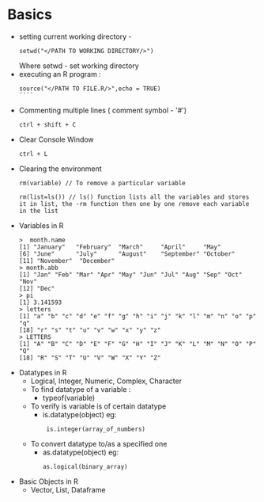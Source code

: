 # Basics
* setting current working directory - 
    ````
    setwd("</PATH TO WORKING DIRECTORY/>")
    ````
    Where setwd - set working directory
* executing an R program : 
    `````
    source("</PATH TO FILE.R/>",echo = TRUE)
    ````
* Commenting multiple lines ( comment symbol - '#')
    ````
    ctrl + shift + C
    ````
* Clear Console Window 
    ````
    ctrl + L
    ````
* Clearing the environment 
    ````
    rm(variable) // To remove a particular variable 
    ````
    ````
    rm(list=ls()) // ls() function lists all the variables and stores it in list, the -rm function then one by one remove each variable in the list
    ````
* Variables in R
    ````
    >  month.name
    [1] "January"   "February"  "March"     "April"     "May"      
    [6] "June"      "July"      "August"    "September" "October"  
    [11] "November"  "December" 
    > month.abb
    [1] "Jan" "Feb" "Mar" "Apr" "May" "Jun" "Jul" "Aug" "Sep" "Oct" "Nov"
    [12] "Dec"
    > pi
    [1] 3.141593
    > letters
    [1] "a" "b" "c" "d" "e" "f" "g" "h" "i" "j" "k" "l" "m" "n" "o" "p" "q"
    [18] "r" "s" "t" "u" "v" "w" "x" "y" "z"
    > LETTERS
    [1] "A" "B" "C" "D" "E" "F" "G" "H" "I" "J" "K" "L" "M" "N" "O" "P" "Q"
    [18] "R" "S" "T" "U" "V" "W" "X" "Y" "Z"
    ````
* Datatypes in R
    * Logical, Integer, Numeric, Complex, Character
    * To find datatype of a variable :
        * typeof(variable)
    * To verify is variable is of certain datatype
        * is.datatype(object) 
            eg: 
            ```` 
             is.integer(array_of_numbers)
    * To convert datatype to/as a specified one 
        * as.datatype(object) 
            eg: 
            ```` 
            as.logical(binary_array)
* Basic Objects in R
    * Vector, List, Dataframe 
